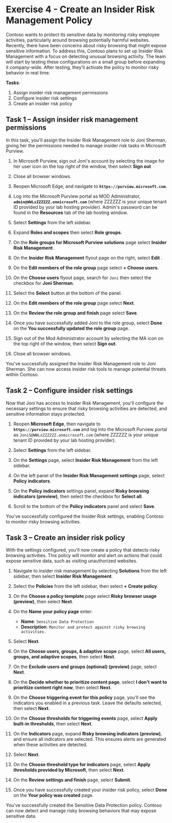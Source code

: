 # Exercise 4 - Create an Insider Risk Management Policy

Contoso wants to protect its sensitive data by monitoring risky employee activities, particularly around browsing potentially harmful websites. Recently, there have been concerns about risky browsing that might expose sensitive information. To address this, Contoso plans to set up Insider Risk Management with a focus on detecting unusual browsing activity. The team will start by testing these configurations on a small group before expanding it company-wide. After testing, they’ll activate the policy to monitor risky behavior in real time.

**Tasks**:

1. Assign insider risk management permissions
1. Configure insider risk settings
1. Create an insider risk policy

## Task 1 – Assign insider risk management permissions

In this task, you'll assign the Insider Risk Management role to Joni Sherman, giving her the permissions needed to manage insider risk tasks in Microsoft Purview.

1. In Microsoft Purview, sign out Joni's account by selecting the image for her user icon on the top right of the window, then select **Sign out**

1. Close all browser windows.

1. Reopen Microsoft Edge, and navigate to **`https://purview.microsoft.com`**.

1. Log into the Microsoft Purview portal as MOD Administrator, **`admin@WWLxZZZZZZ.onmicrosoft.com`** (where ZZZZZZ is your unique tenant ID provided by your lab hosting provider). Admin's password can be found in the **Resources** tab of the lab hosting window.

1. Select **Settings** from the left sidebar.

1. Expand **Roles and scopes** then select **Role groups**.

1. On the **Role groups for Microsoft Purview solutions** page select **Insider Risk Management**.

1. On the **Insider Risk Management** flyout page on the right, select **Edit** .

1. On the **Edit members of the role group** page select **+ Choose users**.

1. On the **Choose users** flyout page, search for `Joni` then select the checkbox for **Joni Sherman**.

1. Select the **Select** button at the bottom of the panel.

1. On the **Edit members of the role group** page select **Next**.

1. On the **Review the role group and finish** page select **Save**.

1. Once you have successfully added Joni to the role group, select **Done** on the **You successfully updated the role group** page.

1. Sign out of the Mod Administrator account by selecting the MA icon on the top right of the window, then select **Sign out**.

1. Close all browser windows.

You've successfully assigned the Insider Risk Management role to Joni Sherman. She can now access insider risk tools to manage potential threats within Contoso.

## Task 2 – Configure insider risk settings

Now that Joni has access to Insider Risk Management, you'll configure the necessary settings to ensure that risky browsing activities are detected, and sensitive information stays protected.

1. Reopen **Microsoft Edge**, then navigate to **`https://purview.microsoft.com`** and log into the Microsoft Purview portal as `JoniS@WWLxZZZZZZ.onmicrosoft.com` (where ZZZZZZ is your unique tenant ID provided by your lab hosting provider).

1. Select **Settings** from the left sidebar.

1. On the **Settings** page, select **Insider Risk Management** from the left sidebar.

1. On the left panel of the **Insider Risk Management settings** page, select **Policy indicators**.

1. On the **Policy indicators** settings panel, expand **Risky browsing indicators (preview)**, then select the checkbox for **Select all**.

1. Scroll to the bottom of the **Policy indicators** panel and select **Save**.

You've successfully configured the Insider Risk settings, enabling Contoso to monitor risky browsing activities.

## Task 3 – Create an insider risk policy

With the settings configured, you'll now create a policy that detects risky browsing activities. This policy will monitor and alert on actions that could expose sensitive data, such as visiting unauthorized websites.

1. Navigate to insider risk management by selecting **Solutions** from the left sidebar, then select **Insider Risk Management**.

1. Select the **Policies** from the left sidebar, then select **+ Create policy**.

1. On the **Choose a policy template** page select **Risky browser usage (preview)**, then select **Next**.

1. On the **Name your policy page** enter:

    - **Name**: `Sensitive Data Protection`
    - **Description**: `Monitor and protect against risky browsing activities.`

1. Select **Next**.

1. On the **Choose users, groups, & adaptive scope** page, select **All users, groups, and adaptive scopes**, then select **Next**.

1. On the **Exclude users and groups (optional) (preview)** page, select **Next**.

1. On the **Decide whether to prioritize content page**, select **I don't want to prioritize content right now**, then select **Next**.

1. On the **Choose triggering event for this policy** page, you'll see the indicators you enabled in a previous task. Leave the defaults selected, then select **Next**.

1. On the **Choose thresholds for triggering events** page, select **Apply built-in thresholds**, then select **Next**.

1. On the **Indicators** page, expand **Risky browsing indicators (preview)**, and ensure all indicators are selected. This ensures alerts are generated when these activities are detected.

1. Select **Next**.

1. On the **Choose threshold type for indicators** page, select **Apply thresholds provided by Microsoft**, then select **Next**.

1. On the **Review settings and finish** page, select **Submit**.

1. Once you have successfully created your insider risk policy, select **Done** on the **Your policy was created** page.

You've successfully created the Sensitive Data Protection policy. Contoso can now detect and manage risky browsing behaviors that may expose sensitive data.
